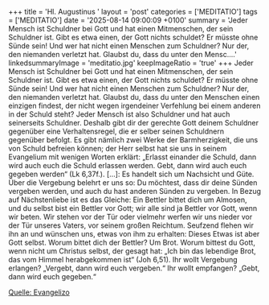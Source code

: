 +++
title = 'Hl. Augustinus  '
layout = 'post'
categories = ['MEDITATIO']
tags = ['MEDITATIO']
date = '2025-08-14 09:00:09 +0100'
summary = 'Jeder Mensch ist Schuldner bei Gott und hat einen Mitmenschen, der sein Schuldner ist. Gibt es etwa einen, der Gott nichts schuldet? Er müsste ohne Sünde sein! Und wer hat nicht einen Menschen zum Schuldner? Nur der, den niemanden verletzt hat. Glaubst du, dass du unter den Mensc....'
linkedsummaryImage = 'meditatio.jpg'
keepImageRatio = 'true'
+++
Jeder Mensch ist Schuldner bei Gott und hat einen Mitmenschen, der sein Schuldner ist. Gibt es etwa einen, der Gott nichts schuldet? Er müsste ohne Sünde sein! Und wer hat nicht einen Menschen zum Schuldner? Nur der, den niemanden verletzt hat. Glaubst du, dass du unter den Menschen einen einzigen findest, der nicht wegen irgendeiner Verfehlung bei einem anderen in der Schuld steht?
Jeder Mensch ist also Schuldner und hat auch seinerseits Schuldner.<!--more--> Deshalb gibt dir der gerechte Gott deinem Schuldner gegenüber eine Verhaltensregel, die er selber seinen Schuldnern gegenüber befolgt. Es gibt nämlich zwei Werke der Barmherzigkeit, die uns von Schuld befreien können; der Herr selbst hat sie uns in seinem Evangelium mit wenigen Worten erklärt: „Erlasst einander die Schuld, dann wird auch euch die Schuld erlassen werden. Gebt, dann wird auch euch gegeben werden“ (Lk 6,37f.). […]: Es handelt sich um Nachsicht und Güte.
Über die Vergebung belehrt er uns so: Du möchtest, dass dir deine Sünden vergeben werden, und auch du hast anderen Sünden zu vergeben. In Bezug auf Nächstenliebe ist es das Gleiche: Ein Bettler bittet dich um Almosen, und du selbst bist ein Bettler vor Gott; wir alle sind ja Bettler vor Gott, wenn wir beten. Wir stehen vor der Tür oder vielmehr werfen wir uns nieder vor der Tür unseres Vaters, vor seinem großen Reichtum. Seufzend flehen wir ihn an und wünschen uns, etwas von ihm zu erhalten: Dieses Etwas ist aber Gott selbst. Worum bittet dich der Bettler? Um Brot. Worum bittest du Gott, wenn nicht um Christus selbst, der gesagt hat: „Ich bin das lebendige Brot, das vom Himmel herabgekommen ist“ (Joh 6,51). Ihr wollt Vergebung erlangen? „Vergebt, dann wird euch vergeben.“ Ihr wollt empfangen? „Gebt, dann wird euch gegeben.“



[Quelle: Evangelizo](https://evangeliumtagfuertag.org/DE/gospel)
